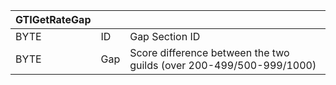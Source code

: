| GTIGetRateGap |     |                                                                     |
| ------------- | --- | ------------------------------------------------------------------- |
| BYTE          | ID  | Gap Section ID                                                      |
| BYTE          | Gap | Score difference between the two guilds (over 200-499/500-999/1000) |